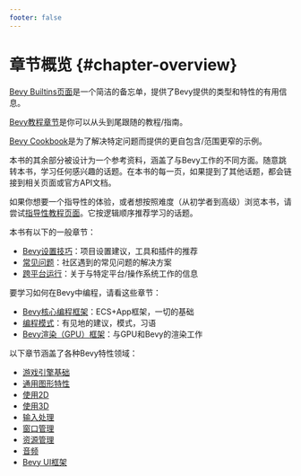 ```yaml
---
footer: false
---
```

<script setup>
import { VTCodeGroup, VTCodeGroupTab } from '@vue/theme'
</script>

# 章节概览 {#chapter-overview}

[Bevy Builtins页面](/guide/builtins)是一个简洁的备忘单，提供了Bevy提供的类型和特性的有用信息。

[Bevy教程章节](/guide/1.tutorial/introduction)是你可以从头到尾跟随的教程/指南。

[Bevy Cookbook](/guide/introduction)是为了解决特定问题而提供的更自包含/范围更窄的示例。

本书的其余部分被设计为一个参考资料，涵盖了与Bevy工作的不同方面。随意跳转本书，学习任何感兴趣的话题。在本书的每一页，如果提到了其他话题，都会链接到相关页面或官方API文档。

如果你想要一个指导性的体验，或者想按照难度（从初学者到高级）浏览本书，请尝试[指导性教程页面](/guide/1.tutorial/introduction)。它按逻辑顺序推荐学习的话题。

本书有以下的一般章节：

- [Bevy设置技巧](/guide/3.setup/introduction)：项目设置建议，工具和插件的推荐
- [常见问题](/guide/4.pitfalls/introduction)：社区遇到的常见问题的解决方案
- [跨平台运行](/guide/17.platforms/introduction)：关于与特定平台/操作系统工作的信息

要学习如何在Bevy中编程，请看这些章节：

- [Bevy核心编程框架](/guide/14.programming/introduction)：ECS+App框架，一切的基础
- [编程模式](/guide/16.patterns/introduction)：有见地的建议，模式，习语
- [Bevy渲染（GPU）框架](/guide/15.gpu/introduction)：与GPU和Bevy的渲染工作

以下章节涵盖了各种Bevy特性领域：

-   [游戏引擎基础](/guide/5.fundamentals/introduction)
-   [通用图形特性](/guide/6.graphics/introduction)
-   [使用2D](/guide/7.2d/introduction)
-   [使用3D](/guide/8.3d/introduction)
-   [输入处理](/guide/9.input/introduction)
-   [窗口管理](/guide/10.window/introduction)
-   [资源管理](/guide/11.assets/introduction)
-   [音频](/guide/12.audio/introduction)
-   [Bevy UI框架](/guide/13.ui/introduction)